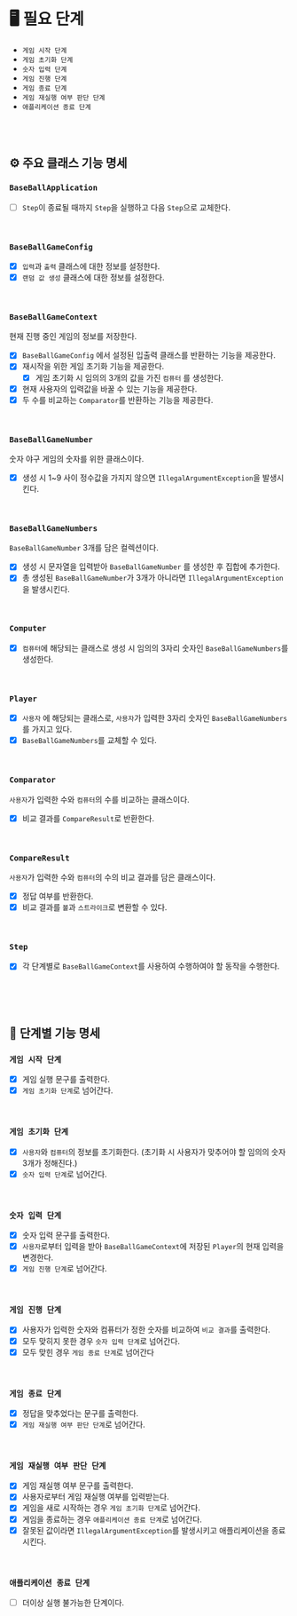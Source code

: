 
# 🖥 필요 단계
- `게임 시작 단계`
- `게임 초기화 단계`
- `숫자 입력 단계`
- `게임 진행 단계`
- `게임 종료 단계`
- `게임 재실행 여부 판단 단계`
- `애플리케이션 종료 단계`

<br> 
<br>

## ⚙️ 주요 클래스 기능 명세

### `BaseBallApplication`
- [ ] `Step`이 종료될 때까지 `Step`을 실행하고 다음 `Step`으로 교체한다.

<br>

### `BaseBallGameConfig`
- [X] `입력`과 `출력` 클래스에 대한 정보를 설정한다.
- [X] `랜덤 값 생성` 클래스에 대한 정보를 설정한다.

<br>

### `BaseBallGameContext`
현재 진행 중인 게임의 정보를 저장한다.
- [X] `BaseBallGameConfig` 에서 설정된 입출력 클래스를 반환하는 기능을 제공한다.
- [X] 재시작을 위한 게임 초기화 기능을 제공한다.
  - [X] 게임 초기화 시 임의의 3개의 값을 가진 `컴퓨터` 를 생성한다.
- [X] 현재 사용자의 입력값을 바꿀 수 있는 기능을 제공한다.
- [X] 두 수를 비교하는 `Comparator`를 반환하는 기능을 제공한다.

<br>

### `BaseBallGameNumber`
숫자 야구 게임의 숫자를 위한 클래스이다.
- [X] 생성 시 1~9 사이 정수값을 가지지 않으면 `IllegalArgumentException`을 발생시킨다.

<br>

### `BaseBallGameNumbers`
`BaseBallGameNumber` 3개를 담은 컬렉션이다.
- [X] 생성 시 문자열을 입력받아 `BaseBallGameNumber` 를 생성한 후 집합에 추가한다.
- [X] 총 생성된 `BaseBallGameNumber`가 3개가 아니라면 `IllegalArgumentException`을 발생시킨다.

<br> 

### `Computer`
- [X] `컴퓨터`에 해당되는 클래스로 생성 시 임의의 3자리 숫자인 `BaseBallGameNumbers`를 생성한다.

<br>

### `Player`
- [X] `사용자` 에 해당되는 클래스로, `사용자`가 입력한 3자리 숫자인 `BaseBallGameNumbers`를 가지고 있다.
- [X] `BaseBallGameNumbers`를 교체할 수 있다.

<br>

### `Comparator`
`사용자`가 입력한 수와 `컴퓨터`의 수를 비교하는 클래스이다.
- [X] 비교 결과를 `CompareResult`로 반환한다.

<br>

### `CompareResult`
`사용자`가 입력한 수와 `컴퓨터`의 수의 비교 결과를 담은 클래스이다.
- [X] 정답 여부를 반환한다.
- [X] 비교 결과를 `볼`과 `스트라이크`로 변환할 수 있다.

<br>

### `Step`
- [X] 각 단계별로 `BaseBallGameContext`를 사용하여 수행하여야 할 동작을 수행한다.

<br> <br> <br>

## 🎯 단계별 기능 명세

### `게임 시작 단계`
- [X] 게임 실행 문구를 출력한다.
- [X] `게임 초기화 단계`로 넘어간다.

<br>

### `게임 초기화 단계`
- [X] `사용자`와 `컴퓨터`의 정보를 초기화한다. (초기화 시 사용자가 맞추어야 할 임의의 숫자 3개가 정해진다.)
- [X] `숫자 입력 단계`로 넘어간다.

<br> 

### `숫자 입력 단계`
- [X] 숫자 입력 문구를 출력한다.
- [X] `사용자`로부터 입력을 받아 `BaseBallGameContext`에 저장된 `Player`의 현재 입력을 변경한다.
- [X] `게임 진행 단계`로 넘어간다.

<br> 

### `게임 진행 단계`
- [X] 사용자가 입력한 숫자와 컴퓨터가 정한 숫자를 비교하여 `비교 결과`를 출력한다.
- [X] 모두 맞히지 못한 경우 `숫자 입력 단계`로 넘어간다.
- [X] 모두 맞힌 경우 `게임 종료 단계`로 넘어간다

<br> 

### `게임 종료 단계`
- [X] 정답을 맞추었다는 문구를 출력한다.
- [X] `게임 재실행 여부 판단 단계`로 넘어간다.

<br> 

### `게임 재실행 여부 판단 단계`
- [X] 게임 재실행 여부 문구를 출력한다.
- [X] 사용자로부터 게임 재실행 여부를 입력받는다.
- [X] 게임을 새로 시작하는 경우 `게임 초기화 단계`로 넘어간다.
- [X] 게임을 종료하는 경우 `애플리케이션 종료 단계`로 넘어간다.
- [X] 잘못된 값이라면 `IllegalArgumentException`를 발생시키고 애플리케이션을 종료시킨다.

<br> 

### `애플리케이션 종료 단계`
- [ ] 더이상 실행 불가능한 단계이다.


<br> <br> 